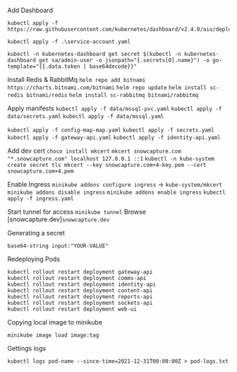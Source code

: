 Add Dashboard

```
kubectl apply -f https://raw.githubusercontent.com/kubernetes/dashboard/v2.4.0/aio/deploy/recommended.yaml
```

```
kubectl apply -f .\service-account.yaml
```

```
kubectl -n kubernetes-dashboard get secret $(kubectl -n kubernetes-dashboard get sa/admin-user -o jsonpath="{.secrets[0].name}") -o go-template="{{.data.token | base64decode}}"
```

Install Redis & RabbitMq
`helm repo add bitnami https://charts.bitnami.com/bitnami`
`helm repo update`
`helm install sc-redis bitnami/redis`
`helm install sc-rabbitmq bitnami/rabbitmq`

Apply manifests
`kubectl apply -f data/mssql-pvc.yaml`
`kubectl apply -f data/secrets.yaml`
`kubectl apply -f data/mssql.yaml`

`kubectl apply -f config-map-map.yaml`
`kubectl apply -f secrets.yaml`
`kubectl apply -f gateway-api.yaml`
`kubectl apply -f identity-api.yaml`

Add dev cert
`choco install mkcert`
`mkcert snowcapture.com "*.snowcapture.com" localhost 127.0.0.1 ::1`
`kubectl -n kube-system create secret tls mkcert --key snowcapture.com+4-key.pem --cert snowcapture.com+4.pem`

Enable Ingress
`minikube addons configure ingress` -> `kube-system/mkcert`
`minikube addons disable ingress`
`minikube addons enable ingress`
`kubectl apply -f ingress.yaml`

Start tunnel for access
`minikube tunnel`
Browse [snowcapture.dev]`snowcapture.dev`

Generating a secret

```
base64-string input:"YOUR-VALUE"
```

Redeploying Pods

```
kubectl rollout restart deployment gateway-api
kubectl rollout restart deployment comms-api
kubectl rollout restart deployment identity-api
kubectl rollout restart deployment content-api
kubectl rollout restart deployment reports-api
kubectl rollout restart deployment sockets-api
kubectl rollout restart deployment web-ui
```

Copying local image to minikube

```
minikube image load image:tag
```

Gettings logs

```
kubectl logs pod-name --since-time=2021-12-31T00:00:00Z > pod-logs.txt
```

